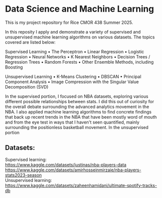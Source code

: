 # Data Science and Machine Learning
This is my project repository for Rice CMOR 438 Summer 2025.

In this reposity I apply and demonstrate a variety of supervised and unsupervised machine learning algorithms on various datasets. The topics covered are listed below:

Supervised Learning
• The Perceptron
• Linear Regression
• Logistic Regression
• Neural Networks
• K Nearest Neighbors
• Decision Trees / Regression Trees
• Random Forests
• Other Ensemble Methods, including Boosting

Unsupervised Learning
• K-Means Clustering
• DBSCAN
• Principal Component Analysis
• Image Compression with the Singular Value Decomposition (SVD)


In the supervised portion, I focused on NBA datasets, exploring various different possible relationships between stats. I did this out of curiosity for the overall debate surrounding the advanced analytics movement in the NBA. I also applied machine learning algorithms to find concrete findings that back up recent trends in the NBA that have been mostly word of mouth and from the eye test in ways that I haven't seen quantified, mainly surrounding the positionless basketball movement. In the unsupervised portion

## Datasets:
Supervised learning:  
https://www.kaggle.com/datasets/justinas/nba-players-data  
https://www.kaggle.com/datasets/amirhosseinmirzaie/nba-players-stats2023-season  
Unsupervised learning:  
https://www.kaggle.com/datasets/zaheenhamidani/ultimate-spotify-tracks-db  
